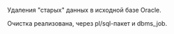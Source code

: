 Удаления "старых" данных в исходной базе Oracle.
 
Очистка реализована, через pl/sql-пакет и dbms_job.
